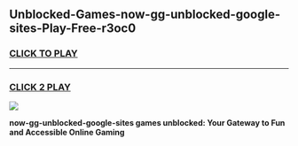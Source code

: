 
## Unblocked-Games-now-gg-unblocked-google-sites-Play-Free-r3oc0
<h3>
<a href="https://premium76.site?title=now-gg-unblocked-google-sites&ref=18A1">CLICK TO PLAY</a></h3>
<hr>

<h3>
<a href="https://premium76.site?title=now-gg-unblocked-google-sites&ref=18A1">CLICK 2 PLAY</a>
  
</h3>

<a href="https://premium76.site?title=now-gg-unblocked-google-sites&ref=18A1"><img src="https://clearcache.store/games.png"></a>


**now-gg-unblocked-google-sites games unblocked: Your Gateway to Fun and Accessible Online Gaming**
